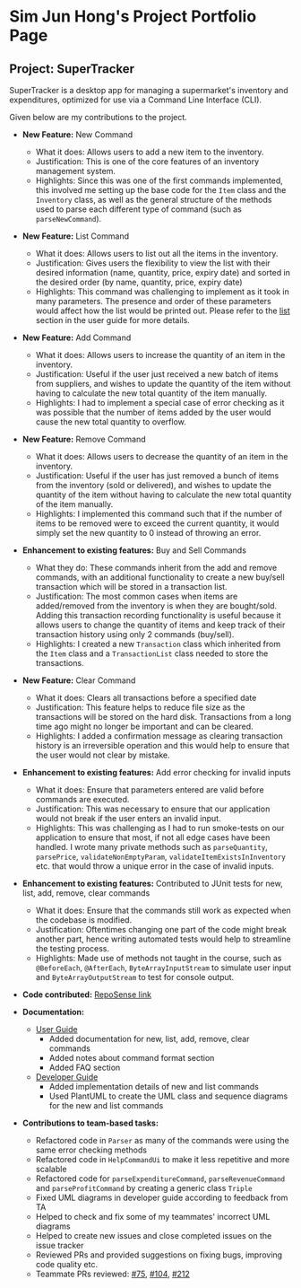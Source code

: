 # Sim Jun Hong's Project Portfolio Page

## Project: SuperTracker

SuperTracker is a desktop app for managing a supermarket's inventory and expenditures,
optimized for use via a Command Line Interface (CLI).

Given below are my contributions to the project.

- **New Feature:** New Command
  - What it does: Allows users to add a new item to the inventory.
  - Justification: This is one of the core features of an inventory management system.
  - Highlights: Since this was one of the first commands implemented, 
  this involved me setting up the base code for the `Item` class
  and the `Inventory` class, as well as the general structure of the 
  methods used to parse each different type of command (such as `parseNewCommand`).


- **New Feature:** List Command
  - What it does: Allows users to list out all the items in the inventory.
  - Justification: Gives users the flexibility to view the list with their desired information 
  (name, quantity, price, expiry date) and sorted in the desired order (by name, quantity, price, expiry date)
  - Highlights: This command was challenging to implement as it took in many parameters.
  The presence and order of these parameters would affect how the list would be printed out.
  Please refer to the [list](https://ay2324s2-cs2113-t13-4.github.io/tp/UserGuide.html#list-all-items-list) section in the user guide for more details.


- **New Feature:** Add Command
  - What it does: Allows users to increase the quantity of an item in the inventory.
  - Justification: Useful if the user just received a new batch of items from suppliers,
  and wishes to update the quantity of the item without having to calculate the new total quantity of the item manually.
  - Highlights: I had to implement a special case of error checking as it was possible that the number of items added
  by the user would cause the new total quantity to overflow.


- **New Feature:** Remove Command
  - What it does: Allows users to decrease the quantity of an item in the inventory.
  - Justification: Useful if the user has just removed a bunch of items from the inventory (sold or delivered),
    and wishes to update the quantity of the item without having to calculate the new total quantity of the item manually.
  - Highlights: I implemented this command such that if the number of items to be removed 
  were to exceed the current quantity, it would simply set the new quantity to 0 instead of throwing an error.


- **Enhancement to existing features:** Buy and Sell Commands
  - What they do: These commands inherit from the add and remove commands, 
  with an additional functionality to create a new buy/sell transaction which will be stored in a transaction list.
  - Justification: The most common cases when items are added/removed from the inventory is when they are bought/sold.
  Adding this transaction recording functionality is useful because it allows users to change the quantity of items 
  and keep track of their transaction history using only 2 commands (buy/sell).
  - Highlights: I created a new `Transaction` class which inherited from the `Item` class 
  and a `TransactionList` class needed to store the transactions.


- **New Feature:** Clear Command
  - What it does: Clears all transactions before a specified date
  - Justification: This feature helps to reduce file size as the transactions will be stored on the hard disk.
  Transactions from a long time ago might no longer be important and can be cleared.
  - Highlights: I added a confirmation message as clearing transaction history is an irreversible operation 
  and this would help to ensure that the user would not clear by mistake.


- **Enhancement to existing features:** Add error checking for invalid inputs
  - What it does: Ensure that parameters entered are valid before commands are executed.
  - Justification: This was necessary to ensure that our application would not break if the user enters an invalid input.
  - Highlights: This was challenging as I had to run smoke-tests on our application to ensure that 
  most, if not all edge cases have been handled. I wrote many private methods such as `parseQuantity`, `parsePrice`, 
  `validateNonEmptyParam`, `validateItemExistsInInventory` etc. 
  that would throw a unique error in the case of invalid inputs.


- **Enhancement to existing features:** Contributed to JUnit tests for new, list, add, remove, clear commands
  - What it does: Ensure that the commands still work as expected when the codebase is modified.
  - Justification: Oftentimes changing one part of the code might break another part, 
  hence writing automated tests would help to streamline the testing process.
  - Highlights: Made use of methods not taught in the course, such as `@BeforeEach`, `@AfterEach`, 
  `ByteArrayInputStream` to simulate user input and `ByteArrayOutputStream` to test for console output.


- **Code contributed:** [RepoSense link](https://nus-cs2113-ay2324s2.github.io/tp-dashboard/?search=awesomesjh&breakdown=true&sort=groupTitle%20dsc&sortWithin=title&since=2024-02-23&timeframe=commit&mergegroup=&groupSelect=groupByRepos&checkedFileTypes=docs~functional-code~test-code~other)


- **Documentation:**
  - [User Guide](https://ay2324s2-cs2113-t13-4.github.io/tp/UserGuide.html)
    - Added documentation for new, list, add, remove, clear commands
    - Added notes about command format section
    - Added FAQ section
  - [Developer Guide](https://ay2324s2-cs2113-t13-4.github.io/tp/DeveloperGuide.html)
    - Added implementation details of new and list commands
    - Used PlantUML to create the UML class and sequence diagrams for the new and list commands


- **Contributions to team-based tasks:**
  - Refactored code in `Parser` as many of the commands were using the same error checking methods
  - Refactored code in `HelpCommandUi` to make it less repetitive and more scalable
  - Refactored code for `parseExpenditureCommand`, `parseRevenueCommand` and `parseProfitCommand` by 
  creating a generic class `Triple`
  - Fixed UML diagrams in developer guide according to feedback from TA
  - Helped to check and fix some of my teammates' incorrect UML diagrams
  - Helped to create new issues and close completed issues on the issue tracker
  - Reviewed PRs and provided suggestions on fixing bugs, improving code quality etc.
  - Teammate PRs reviewed: [#75](https://github.com/AY2324S2-CS2113-T13-4/tp/pull/75), [#104](https://github.com/AY2324S2-CS2113-T13-4/tp/pull/104), [#212](https://github.com/AY2324S2-CS2113-T13-4/tp/pull/212)